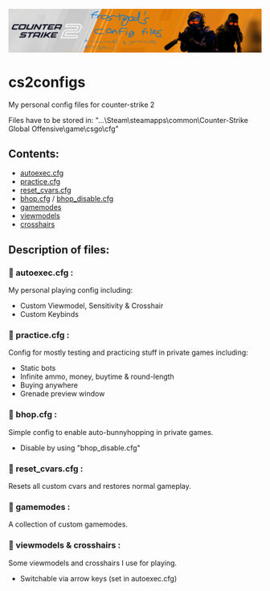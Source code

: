 <p align="center">
  <kbd><img src="media/cs2_banner_frostgod.PNG" alt="cs2_banner_frostgod"></kbd>
</p>

# cs2configs
My personal config files for counter-strike 2

Files have to be stored in: "...\Steam\steamapps\common\Counter-Strike Global Offensive\game\csgo\cfg" 


## Contents:

<ul>
  <li><a href="cfg/autoexec.cfg">autoexec.cfg</a></li>
  <li><a href="cfg/practice.cfg">practice.cfg</a></li>
  <li><a href="cfg/reset_cvars.cfg">reset_cvars.cfg</a></li>
  <li>
    <a href="cfg/bhop.cfg">bhop.cfg</a> /
    <a href="cfg/bhop_disable.cfg">bhop_disable.cfg</a>
  <li><a href="cfg/gamemodes">gamemodes</a></li>
  <li><a href="cfg/viewmodels">viewmodels</a></li>
  <li><a href="cfg/crosshairs">crosshairs</a></li>
  </li>
</ul>

## Description of files:

### :star2: autoexec.cfg :
My personal playing config including:
- Custom Viewmodel, Sensitivity & Crosshair
- Custom Keybinds

### :star2: practice.cfg :
Config for mostly testing and practicing stuff in private games including:
- Static bots 
- Infinite ammo, money, buytime & round-length
- Buying anywhere
- Grenade preview window

### :star2: bhop.cfg :
Simple config to enable auto-bunnyhopping in private games.
- Disable by using "bhop_disable.cfg"

### :star2: reset_cvars.cfg :
Resets all custom cvars and restores normal gameplay.

### :star2: gamemodes :
A collection of custom gamemodes.

### :star2: viewmodels & crosshairs :
Some viewmodels and crosshairs I use for playing.
- Switchable via arrow keys (set in autoexec.cfg)
